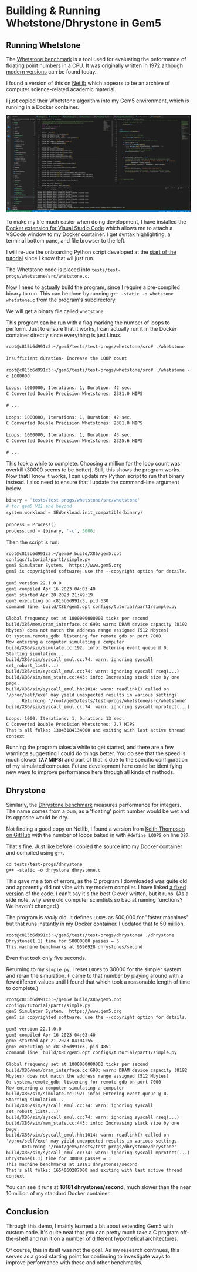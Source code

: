 # Building & Running Whetstone/Dhrystone in Gem5

## Running Whetstone

The [Whetstone benchmark](https://en.wikipedia.org/wiki/Whetstone_(benchmark)) is a tool used for evaluating the peformance of floating point numbers in a CPU. It was originally written in 1972 although [modern versions](https://netlib.org/benchmark/whetstone.c) can be found today.

I found a version of this on [Netlib](https://netlib.org/) which appears to be an archive of computer science-related academic material.

I just copied their Whetstone algorithm into my Gem5 environment, which is running in a Docker container.

![](docker-vscode.png)

To make my life much easier when doing development, I have installed the [Docker extension for Visual Studio Code](https://code.visualstudio.com/docs/containers/overview) which allows me to attach a VSCode window to my Docker container. I get syntax highlighting, a terminal bottom pane, and file browser to the left.

I will re-use the onboarding Python script developed at the [start of the tutorial](https://www.gem5.org/documentation/learning_gem5/part1/simple_config/) since I know that wil just run.

The Whetstone code is placed into `tests/test-progs/whetstone/src/whetstone.c`.

<!--
I add a line near the top of the program which enables debugging:

```c
#define PRINTOUT true
```
-->

Now I need to actually build the program, since I require a pre-compiled binary to run. This can be done by running `g++ -static -o whetstone whetstone.c` from the program's subdirectory.

We will get a binary file called `whetstone`.

This program can be run with a flag marking the number of loops to perform. Just to ensure that it works, I can actually run it in the Docker container directly since everything is just Linux.

```
root@c815b6d991c3:~/gem5/tests/test-progs/whetstone/src# ./whetstone

Insufficient duration- Increase the LOOP count

root@c815b6d991c3:~/gem5/tests/test-progs/whetstone/src# ./whetstone -c 1000000

Loops: 1000000, Iterations: 1, Duration: 42 sec.
C Converted Double Precision Whetstones: 2381.0 MIPS

# ...

Loops: 1000000, Iterations: 1, Duration: 42 sec.
C Converted Double Precision Whetstones: 2381.0 MIPS

Loops: 1000000, Iterations: 1, Duration: 43 sec.
C Converted Double Precision Whetstones: 2325.6 MIPS

# ...

```

This took a while to complete. Choosing a million for the loop count was overkill (30000 seems to be better). Still, this shows the program works. Now that I know it works, I can update my Python script to run that binary instead. I also need to ensure that I update the command-line argument below.

```python
binary = 'tests/test-progs/whetstone/src/whetstone'
# for gem5 V21 and beyond
system.workload = SEWorkload.init_compatible(binary)

process = Process()
process.cmd = [binary, '-c', 3000]
```

Then the script is run:

```
root@c815b6d991c3:~/gem5# build/X86/gem5.opt configs/tutorial/part1/simple.py
gem5 Simulator System.  https://www.gem5.org
gem5 is copyrighted software; use the --copyright option for details.

gem5 version 22.1.0.0
gem5 compiled Apr 16 2023 04:03:40
gem5 started Apr 20 2023 21:49:19
gem5 executing on c815b6d991c3, pid 630
command line: build/X86/gem5.opt configs/tutorial/part1/simple.py

Global frequency set at 1000000000000 ticks per second
build/X86/mem/dram_interface.cc:690: warn: DRAM device capacity (8192 Mbytes) does not match the address range assigned (512 Mbytes)
0: system.remote_gdb: listening for remote gdb on port 7000
Now entering a computer simulating a computer
build/X86/sim/simulate.cc:192: info: Entering event queue @ 0.  Starting simulation...
build/X86/sim/syscall_emul.cc:74: warn: ignoring syscall set_robust_list(...)
build/X86/sim/syscall_emul.cc:74: warn: ignoring syscall rseq(...)
build/X86/sim/mem_state.cc:443: info: Increasing stack size by one page.
build/X86/sim/syscall_emul.hh:1014: warn: readlink() called on '/proc/self/exe' may yield unexpected results in various settings.
      Returning '/root/gem5/tests/test-progs/whetstone/src/whetstone'
build/X86/sim/syscall_emul.cc:74: warn: ignoring syscall mprotect(...)

Loops: 1000, Iterations: 1, Duration: 13 sec.
C Converted Double Precision Whetstones: 7.7 MIPS
That's all folks: 13043184134000 and exiting with last active thread context
```

Running the program takes a while to get started, and there are a few warnings suggesting I could do things better. You do see that the speed is much slower (**7.7 MIPS**) and part of that is due to the specific configuration of my simulated computer. Future development here could be identifying new ways to improve performance here through all kinds of methods.

## Dhrystone

Similarly, the [Dhrystone benchmark](https://en.wikipedia.org/wiki/Dhrystone) measures performance for integers. The name comes from a pun, as a 'floating' point number would be wet and its opposite would be dry.

Not finding a good copy on Netlib, I found a version from [Keith Thompson on GitHub](https://github.com/Keith-S-Thompson/dhrystone/blob/master/v2.1/dhrystone.c) with the number of loops baked in with `#define LOOPS` on line `387`.

That's fine. Just like before I copied the source into my Docker container and compiled using `g++`.

```
cd tests/test-progs/dhrystone
g++ -static -o dhrystone dhrystone.c
```

This gave me a ton of errors, as the C program I downloaded was quite old and apparently did not vibe with my modern compiler. I have linked [a fixed version](dhrystone.c) of the code. I can't say it's the best C ever written, but it runs. (As a side note, why were old computer scientists so bad at naming functions? We haven't changed.)

The program is _really_ old. It defines `LOOPS` as 500,000 for "faster machines" but that runs instantly in my Docker container. I updated that to 50 million.

```
root@c815b6d991c3:~/gem5/tests/test-progs/dhrystone# ./dhrystone
Dhrystone(1.1) time for 50000000 passes = 5
This machine benchmarks at 9596928 dhrystones/second
```

Even that took only five seconds.

Returning to my `simple.py`, I reset `LOOPS` to 30000 for the simpler system and reran the simulation. (I came to that number by playing around with a few different values until I found that which took a reasonable length of time to complete.)

```
root@c815b6d991c3:~/gem5# build/X86/gem5.opt configs/tutorial/part1/simple.py
gem5 Simulator System.  https://www.gem5.org
gem5 is copyrighted software; use the --copyright option for details.

gem5 version 22.1.0.0
gem5 compiled Apr 16 2023 04:03:40
gem5 started Apr 21 2023 04:04:55
gem5 executing on c815b6d991c3, pid 4851
command line: build/X86/gem5.opt configs/tutorial/part1/simple.py

Global frequency set at 1000000000000 ticks per second
build/X86/mem/dram_interface.cc:690: warn: DRAM device capacity (8192 Mbytes) does not match the address range assigned (512 Mbytes)
0: system.remote_gdb: listening for remote gdb on port 7000
Now entering a computer simulating a computer
build/X86/sim/simulate.cc:192: info: Entering event queue @ 0.  Starting simulation...
build/X86/sim/syscall_emul.cc:74: warn: ignoring syscall set_robust_list(...)
build/X86/sim/syscall_emul.cc:74: warn: ignoring syscall rseq(...)
build/X86/sim/mem_state.cc:443: info: Increasing stack size by one page.
build/X86/sim/syscall_emul.hh:1014: warn: readlink() called on '/proc/self/exe' may yield unexpected results in various settings.
      Returning '/root/gem5/tests/test-progs/dhrystone/dhrystone'
build/X86/sim/syscall_emul.cc:74: warn: ignoring syscall mprotect(...)
Dhrystone(1.1) time for 30000 passes = 1
This machine benchmarks at 18181 dhrystones/second
That's all folks: 1654060287000 and exiting with last active thread context
```

You can see it runs at **18181 dhrystones/second**, much slower than the near 10 million of my standard Docker container.

## Conclusion

Through this demo, I mainly learned a bit about extending Gem5 with custom code. It's quite neat that you can pretty much take a C program off-the-shelf and run it on a number of different hypothetical architectures.

Of course, this in itself was not the goal. As my research continues, this serves as a good starting point for continuing to investigate ways to improve performance with these and other benchmarks.
